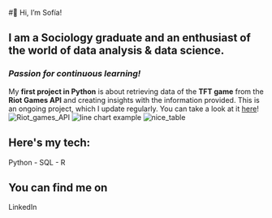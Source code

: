 #👋 Hi, I’m Sofía! 
## I am a Sociology graduate and an enthusiast of the world of data analysis & data science.
### _Passion for continuous learning!_

My **first project in Python** is about retrieving data of the **TFT game** from the **Riot Games API** and creating insights with the information provided. This is an ongoing project, which I update regularly.
You can take a look at it [here](https://github.com/Sofia-A-Fayo-Freites/CS50-Python-Final-Project)!
![Riot_games_API](https://github.com/user-attachments/assets/87f07258-190d-4167-a14d-c1ad9f4e07a7)
![line chart example](https://github.com/user-attachments/assets/6f9a7a9c-acc7-4ef6-9b02-e0e12bfb7b90)
![nice_table](https://github.com/user-attachments/assets/8957f7e1-8cf4-4f33-be96-16c767650e27)

## Here's my tech:
Python - SQL - R

## You can find me on
LinkedIn
